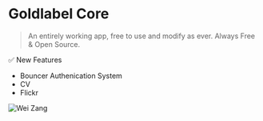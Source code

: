# Goldlabel Core

> An entirely working app, free to use and modify as ever. Always Free & Open Source.

✅ New Features

- Bouncer Authenication System
- CV
- Flickr

![Wei Zang](https://goldlabel.pro/png/cartridges/weizang.png)
